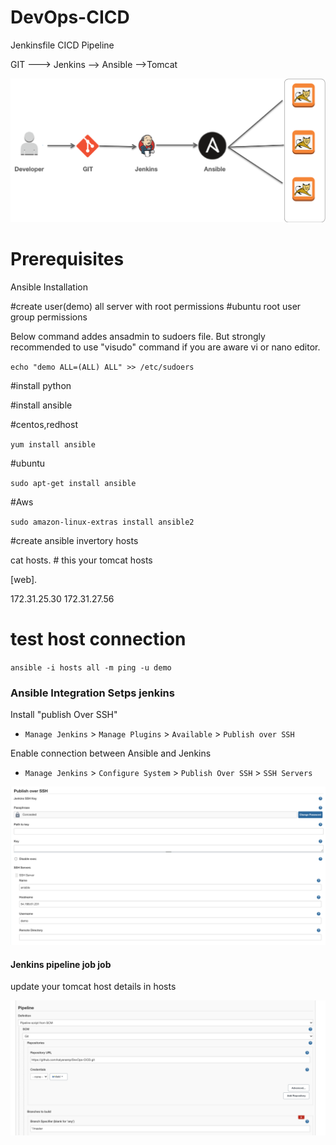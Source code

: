 # DevOps-CICD 
Jenkinsfile CICD Pipeline 

GIT ---> Jenkins --> Ansible -->Tomcat 

![alt text](./images/cicd.png)


# Prerequisites
Ansible Installation

#create user(demo) all server with root permissions
#ubuntu root user group permissions

Below command addes ansadmin to sudoers file. But strongly recommended to use "visudo" command if you are aware vi or nano editor. 

`echo "demo ALL=(ALL) ALL" >> /etc/sudoers`

#install python

#install ansible

#centos,redhost

`yum install ansible`

#ubuntu

`sudo apt-get install ansible`

#Aws 

`sudo amazon-linux-extras install ansible2`

#create ansible invertory hosts

cat hosts. # this your tomcat hosts

[web].  

172.31.25.30
172.31.27.56

# test host connection 
`ansible -i hosts all -m ping -u demo`


### Ansible  Integration Setps jenkins

Install "publish Over SSH"
 - `Manage Jenkins` > `Manage Plugins` > `Available` > `Publish over SSH` 

Enable connection between Ansible and Jenkins

- `Manage Jenkins` > `Configure System` > `Publish Over SSH` > `SSH Servers` 


![alt text](./images/ssh.png)

#### Jenkins pipeline job job 

update your tomcat host details in  hosts

![alt text](./images/jenkinsfile.png)


